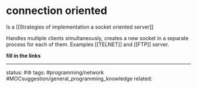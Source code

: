 # connection oriented


Is a [[Strategies of implementation a socket oriented server]]
 
 Handles multiple clients simultaneously, creates a new socket in a separate process for each of them. Examples [[TELNET]] and [[FTP]] server.

**fill in the links**

---
status: #⚙️ 
tags: #programming/network #MOCsuggestion/general_programming_knowledge 
related: 

